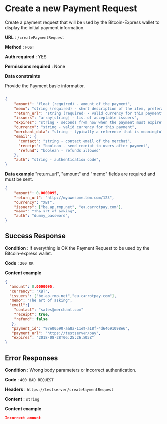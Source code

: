 # Create a new Payment Request

Create a payment request that will be used by the Bitcoin-Express wallet to display the initial payment information.

**URL** : `/createPaymentRequest`

**Method** : `POST`

**Auth required** : YES

**Permissions required** : None

**Data constraints**

Provide the Payment basic information.

```json

{
    "amount": "float (required) - amount of the payment",
    "memo": "string (required) - short description of the item, preferably in the buyer's preferred language",
    "return_url": "string (required) - valid currency for this payment",
    "issuers": "array[string] - list of acceptable issuers",
    "expires": "string - seconds from now when the payment must expire",
    "currency": "string - valid currency for this payment",
    "merchant_data": "string - typically a reference that is meaningful to the merchant – for example an invoice number",
    "email": {
      "contact": "string - contact email of the merchat",
      "receipt": "boolean - send receipt to users after payment",
      "refund": "boolean - refunds allowed"
    },
    "auth": "string - authentication code",
}
```

**Data example** "return_url", "amount" and "memo" fields are required and must be sent.

```json
{
    "amount": 0.0000095,
    "return_url": "http://myawesomeitem.com/123",
    "currency": "XBT",
    "issuers": ["be.ap.rmp.net", "eu.carrotpay.com"],
    "memo": "The art of asking",
    "auth": "dummy_password",
}
```

## Success Response

**Condition** : If everything is OK the Payment Request to be used by the Bitcoin-express wallet.

**Code** : `200 OK`

**Content example**

```json
{
  "amount": 0.0000095,
  "currency": "XBT",
  "issuers": ["be.ap.rmp.net","eu.carrotpay.com"],
  "memo": "The art of asking",
  "email":{
    "contact": "sales@merchant.com",
    "receipt": true,
    "refund": false
   },
   "payment_id": "97e00590-aa8a-11e8-a18f-4d64691098e6",
   "payment_url": "https://testserver/pay",
   "expires": "2018-08-28T06:25:26.505Z"
}
```

## Error Responses

**Condition** : Wrong body parameters or incorrect authentication.

**Code** : `400 BAD REQUEST`

**Headers** : `https://testserver/createPaymentRequest`

**Content** : `string`

**Content example**

```json
Incorrect amount
```
